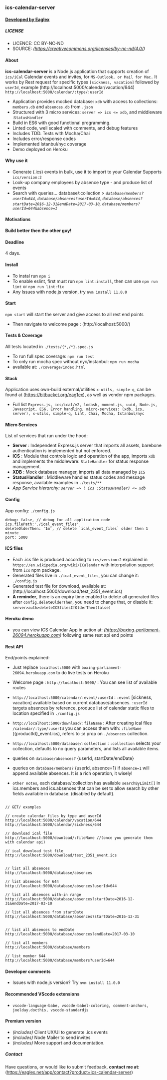 
### ics-calendar-server
#### [ Developed by Eaglex ](http://eaglex.net)

  
##### LICENSE
* LICENCE: CC BY-NC-ND
* SOURCE: _(https://creativecommons.org/licenses/by-nc-nd/4.0/)_

  
#### About
**ics-calendar-server** is a Node.js application that supports creation of `ics/iCal` Calendar events and invites, for `MS-Outlook, or Mail for Mac.` It works by Rest request for specific types `[sickness, vacation]` followed by `userId`, example (http://localhost:5000/calendar/vacation/644) `http://localhost:5000/calendar/:type/:userId`

* Application provides mocked database: `xdb` with access to collections: `members.db` and `absences.db` from `.json`
* Structured with 3 micro services: `server => ics <= xdb`, and middleware :`StatusHandler`
* Build in ES6 with good functional programming.
* Linted code, well scaled with comments, and debug features
* Includes TDD. Tests with Mocha/Chai
* Includes error/response codes
* Implemented Istanbul/nyc coverage
* Demo deployed on Heroku


#### Why use it
- Generate (.ics) events in bulk, use it to import to your Calendar Supports `ics/version:2`
- Look-up company employees by absence type - and produce list of events
- Search with queries... database/:collection > _`database/members?userId=644`, `database/absences?userId=644`, `database/absences?startDate=2016-12-31&endDate=2017-03-10`, `database/members?userId=644&absence=1`_


#### Motivations
**Build better then the other guy!**

#### Deadline
4 days.


#### Install
- To instal run `npm i`
- To enable eslint, first must run `npm lint:install`, then can use `npm run lint` or `npm run lint:fix`
- Any Issues with node.js version, try `nvm install 11.0.0`

#### Start
`npm start` will start the server and give access to all rest end points

* Then navigate to welcome page : (http://localhost:5000/)

#### Tests & Coverage
All tests located in `./tests/{*,/*}.spec.js`

* To run full spec coverage: `npm run test`
* To only run mocha spec without nyc/instanbul: `npm run mocha`
*  available at: `./coverage/index.html`


#### Stack
Application uses own-build external/utilities `x-utils, simple-q`, can be found at (https://bitbucket.org/eag1ex), as well as vendor npm packages.

* Full list `Express.js, ics/ical/v2, lodash, moment.js, uuid, Node.js, Javascript, ES6, Error handling, micro-services: (xdb, ics, server), x-utils, simple-q, Lint, Chai, Mocha, Istanbul/nyc`



#### Micro Services
List of services that run under the hood:

*  **Server** : Independent Express.js server that imports all assets, barebone authentication is implemented but not enforced.
*  **ICS** : Module that controls logic and operation of the app, imports `xdb` and implements the middleware: `StateHandler` for status response management.
*  **XDB** : Mock database manager, imports all data managed by `ICS`
*  **StatusHandler** : Middleware handles status codes and message response, available examples in `./tests/**`
* _App Service hierarchy: `server => ( ics :StatusHandler) <= xdb`_

#### Config
App config: `./config.js`

```
debug: false, // debug for all application code
ics.filePath:'./ical_event_files'
deleteOlderThen: '1m', // delete `ical_event_files` older then 1 minute
port: 5000
```


  
#### ICS files

- Each .ics file is produced according to `ics/version:2` explained in `https://en.wikipedia.org/wiki/ICalendar` with interpolation support from `ics` npm package.
- Generated files live in `./ical_event_files`, you can change it: `./config.js`
- Generated test file for download, available at: (http://localhost:5000/download/test_2351_event.ics) 
- **A reminder**, there is an expiry time enabled to delete all generated files after `config.deleteOlderThen`, you need to change that, or disable it: `server>auth>deleteICSfilesIfOlderThen(false)`


#### Heroku demo
* you can view ICS Calendar App in action at: _(https://boxing-parliament-26094.herokuapp.com)_ following same rest api end points


#### Rest API

End/points explained:

* Just replace `localhost:5000` with `boxing-parliament-26094.herokuapp.com` to do live tests on Heroku

* Welcome page : `http://localhost:5000/` : You can see list of available routes

*  `http://localhost:5000/calendar/:event/:userId` : `:event` [sickness, vacation] available based on current database/absences. `:userId` targets absences by reference, produce list of calendar static files to location specified in `./config.js`
  
	
*  `http://localhost:5000/download/:fileName` : After creating ical files  `/calendar/:type/:userId` you can access them with: `:fileName` ({productId}_event.ics), refers to `id` prop on `./absences` collection.

*  `http://localhost:5000/database/:collection` : `:collection` selects your collection, defaults to no query parameters, and lists all available items.
	
* queries on `database/absences?` {userId, startDate/endDate}

* queries on `database/members?` {userId, absence=1} if `absence=1` will append available absences. It is a rich operation, it wisely!


*  `other notes`, each database/:collection has available `searchByLimit[]` in ics.members and ics.absences that can be set to allow search by other fields available in database. (disabled by default).
```

// GET/ examples

// create calendar files by type and userId
http://localhost:5000/calendar/vacation/644
http://localhost:5000/calendar/sickness/644

// download ical file
http://localhost:5000/download/:fileName //(once you generate them with calendar api)

// ical download test file
http://localhost:5000/download/test_2351_event.ics


// list all absences
http://localhost:5000/database/absences

// list absences for 644
http://localhost:5000/database/absences?userId=644

// list all absences with-in range
http://localhost:5000/database/absences?startDate=2016-12-31&endDate=2017-03-10

// list all absences from startDate
http://localhost:5000/database/absences?startDate=2016-12-31


// list all absences to endDate
http://localhost:5000/database/absences?endDate=2017-03-10

// list all members
http://localhost:5000/database/members

// list member 644
http://localhost:5000/database/members?userId=644

```
 





#### Developer comments
- Issues with node.js version? Try `nvm install 11.0.0`


#### Recommended VScode extensions
- `vscode-language-babe, vscode-babel-coloring, comment-anchors, joelday.docthis, vscode-standardjs`


#### Premium version

- _(includes)_ Client UX/UI to generate .ics events
- _(includes)_ Node Mailer to send invites
- _(includes)_ More support and documentation.


##### Contact

Have questions, or would like to submit feedback, **contact me at:** (https://eaglex.net/app/contact?product=ics-calendar-server)